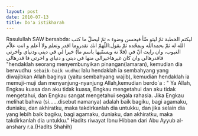 ```yaml
---
layout: post
date: 2010-07-13
title: Do'a istikharah
---
```


Rasulullah SAW bersabda:
ليكتم الخطبة ثمّ ليتو ضّأ فيحسن وضوء ه ثمّ ليصلّ ما كتب الله له ثمّ يحمدالله ويمجّده ثمّ يقول:اللّهمّ انك تقدروما اقدر وتعلم ولا أعلم و انت علاّم الغيوب، وان رايت انّ في (فلا نة ويسمّيها باسم ما) خيرا لي قي دينى ودنياي واخرتى فاقدرهالى وان كان غيرهاخيرالى منها فى دينى و دنياي و اخرتى فا قدرهالى
"hendaklah seorang menyembunyikan pinangan(lamaran), kemudian dia berwudhu` sebaik-baik wudhu`: lalu hendaklah ia sembahyang yang diwajibkan Allah baginya (yaitu sembahyang wajib), kemudian hendaklah ia memuji-muji dan menyanjung-nyanjung Allah,kemudian berdo`a : " Ya Allah, Engkau kuasa dan aku tidak kuasa, Engkau mengetahui dan aku tidak mengetahui, dan Engkau sangat mengetahui segala rahasia. Jika Engkau melihat bahwa (si......disebut namanya) adalah baik bagiku, bagi agamaku, duniaku, dan akhiratku, maka takdirkanlah dia untukku, dan jika selain dia yang lebih baik bagiku, bagi agamaku, duniaku, dan akhiratku, maka takdirkanlah dia untukku." 
Hadits riwayat Ibnu Hibban dari Abu Ayyub al-anshary r.a.(Hadits Shahih)